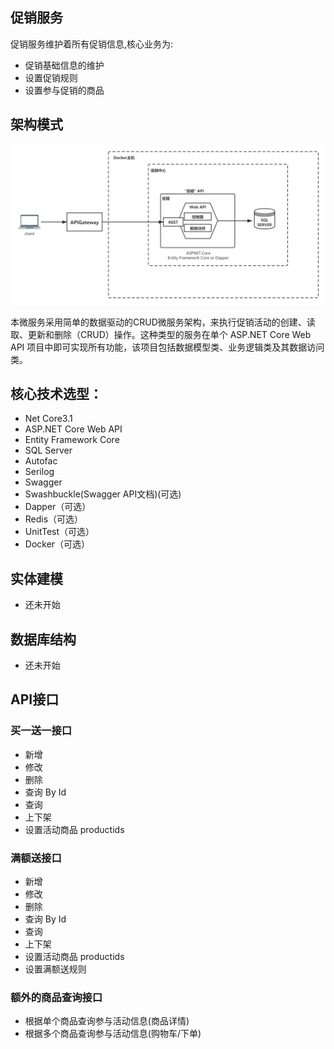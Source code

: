 
## 促销服务
促销服务维护着所有促销信息,核心业务为:
- 促销基础信息的维护
- 设置促销规则
- 设置参与促销的商品

## 架构模式
![avatar](/img/促销中心架构图.png)

本微服务采用简单的数据驱动的CRUD微服务架构，来执行促销活动的创建、读取、更新和删除（CRUD）操作。这种类型的服务在单个 ASP.NET Core Web API 项目中即可实现所有功能，该项目包括数据模型类、业务逻辑类及其数据访问类。

## 核心技术选型：
- Net Core3.1
- ASP.NET Core Web API
- Entity Framework Core
- SQL Server
- Autofac
- Serilog
- Swagger
- Swashbuckle(Swagger API文档)(可选)
- Dapper（可选）
- Redis（可选）
- UnitTest（可选）
- Docker（可选）

## 实体建模
- 还未开始

## 数据库结构
- 还未开始




##  API接口
### 买一送一接口
- 新增
- 修改
- 删除
- 查询 By Id
- 查询
- 上下架
- 设置活动商品 productids

### 满额送接口
- 新增
- 修改
- 删除
- 查询 By Id
- 查询
- 上下架
- 设置活动商品 productids
- 设置满额送规则

### 额外的商品查询接口
- 根据单个商品查询参与活动信息(商品详情)
- 根据多个商品查询参与活动信息(购物车/下单)



